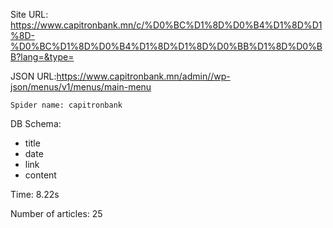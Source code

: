 Site URL: https://www.capitronbank.mn/c/%D0%BC%D1%8D%D0%B4%D1%8D%D1%8D-%D0%BC%D1%8D%D0%B4%D1%8D%D1%8D%D0%BB%D1%8D%D0%BB?lang=&type=

JSON URL:https://www.capitronbank.mn/admin//wp-json/menus/v1/menus/main-menu

    Spider name: capitronbank

DB Schema:
- title
- date
- link
- content

Time: 8.22s

Number of articles: 25


